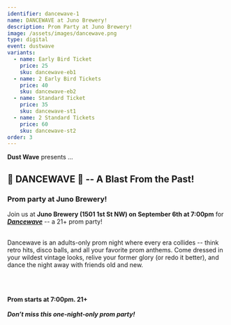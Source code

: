 ```yaml
---
identifier: dancewave-1
name: DANCEWAVE at Juno Brewery!
description: Prom Party at Juno Brewery!
image: /assets/images/dancewave.png
type: digital
event: dustwave
variants:
  - name: Early Bird Ticket
    price: 25
    sku: dancewave-eb1
  - name: 2 Early Bird Tickets
    price: 40
    sku: dancewave-eb2
  - name: Standard Ticket
    price: 35
    sku: dancewave-st1
  - name: 2 Standard Tickets
    price: 60
    sku: dancewave-st2
order: 3
---
```

<strong>Dust Wave</strong> presents ...
<br>
<h2>🪩 DANCEWAVE 💃 -- A Blast From the Past!</h2>
<h3>Prom party at Juno Brewery!</h3>
Join us at <strong>Juno Brewery (1501 1st St NW) on September 6th at 7:00pm</strong> for <a href="https://www.instagram.com/alicemusicofficial/" target="_blank"><strong><i>Dancewave</i></strong></a> -- a 21+ prom party!
<br><br>
<p>Dancewave is an adults-only prom night where every era collides -- think retro hits, disco balls, and all your favorite prom anthems. Come dressed in your wildest vintage looks, relive your former glory (or redo it better), and dance the night away with friends old and new.</p>
<br><br>

<strong>Prom starts at 7:00pm. 21+</strong>
<br><br>
<strong><i>Don’t miss this one-night-only prom party!</i></strong>